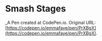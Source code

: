# Smash Stages
 _A Pen created at CodePen.io. Original URL: [https://codepen.io/emmafaye/pen/PrXBgX](https://codepen.io/emmafaye/pen/PrXBgX).

 